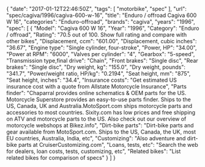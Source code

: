 {
    "date": "2017-01-12T22:46:50Z",
    "tags": [
        "motorbike",
        "spec"
    ],
    "url": "spec\/cagiva\/1996\/cagiva-600-w-16",
    "title": "Enduro \/ offroad Cagiva 600 W 16",
    "categories": "Enduro-offroad",
    "brands": "cagiva",
    "years": "1996",
    "spec": [
        {
            "Model": "Cagiva 600 W 16",
            "Year": "1996",
            "Category": "Enduro \/ offroad",
            "Rating": "70.5 out of 100. Show full rating and compare with other bikes",
            "Displacement, ccm": "601.00",
            "Displacement, cubic inches": "36.67",
            "Engine type": "Single cylinder, four-stroke",
            "Power, HP": "34.00",
            "Power at RPM": "6000",
            "Valves per cylinder": "4",
            "Gearbox": "5-speed",
            "Transmission type,final drive": "Chain",
            "Front brakes": "Single disc",
            "Rear brakes": "Single disc",
            "Dry weight, kg": "155.0",
            "Dry weight, pounds": "341.7",
            "Power\/weight ratio, HP\/kg": "0.2194",
            "Seat height, mm": "875",
            "Seat height, inches": "34.4",
            "Insurance costs": "Get estimated US insurance cost with a quote from Allstate Motorcycle Insurance",
            "Parts finder": "Chaparral provides online schematics & OEM parts for the US.   Motorcycle Superstore provides an easy-to-use parts finder. Ships to the US, Canada, UK and Australia.MotoSport.com ships motorcycle parts and accessories to most countries.    Sixity.com has low prices and free shipping on ATV and motorcycle parts to the US. Also check out our overview of motorcycle webshops at Bikez.info",
            "Dirt-bike parts": "Dirt-bike parts and gear available from MotoSport.com. Ships to the US, Canada, the UK, most EU countries, Australia, India, etc",
            "Customizing": "Also adventure and dirt-bike parts at CruiserCustomizing.com",
            "Loans, tests, etc": "Search the web for dealers, loan costs, tests, customizing, etc",
            "Related bikes": "List related bikes for comparison of specs"
        }
    ]
}